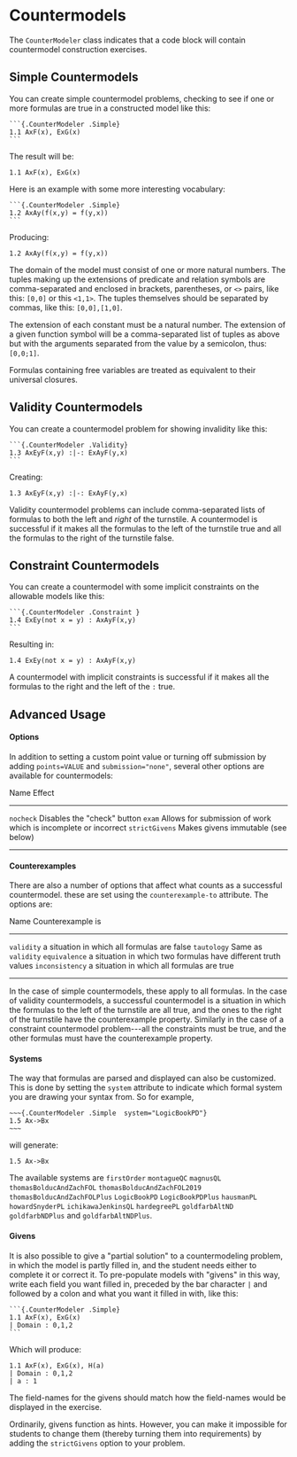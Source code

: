 # Countermodels

The `CounterModeler` class indicates that a code block will contain
countermodel construction exercises.

## Simple Countermodels

You can create simple countermodel problems, checking to see if one or more
formulas are true in a constructed model like this:

    ```{.CounterModeler .Simple}
    1.1 AxF(x), ExG(x)
    ```

The result will be:

```{.CounterModeler .Simple}
1.1 AxF(x), ExG(x)
```

Here is an example with some more interesting vocabulary:

    ```{.CounterModeler .Simple}
    1.2 AxAy(f(x,y) = f(y,x))
    ```

Producing:

```{.CounterModeler .Simple}
1.2 AxAy(f(x,y) = f(y,x))
```

The domain of the model must consist of one or more natural numbers. The tuples
making up the extensions of predicate and relation symbols are comma-separated
and enclosed in brackets, parentheses, or `<>` pairs, like this: `[0,0]` or
this `<1,1>`. The tuples themselves should be separated by commas, like this:
`[0,0],[1,0]`.

The extension of each constant must be a natural number. The extension of a
given function symbol will be a comma-separated list of tuples as above but
with the arguments separated from the value by a semicolon, thus: `[0,0;1]`.

Formulas containing free variables are treated as equivalent to their universal
closures.

## Validity Countermodels

You can create a countermodel problem for showing invalidity like this:

    ```{.CounterModeler .Validity}
    1.3 AxEyF(x,y) :|-: ExAyF(y,x)
    ```

Creating:

```{.CounterModeler .Validity}
1.3 AxEyF(x,y) :|-: ExAyF(y,x)
```

Validity countermodel problems can include comma-separated lists of formulas to
both the left and *right* of the turnstile. A countermodel is successful if it
makes all the formulas to the left of the turnstile true and all the formulas
to the right of the turnstile false.

## Constraint Countermodels

You can create a countermodel with some implicit constraints on the allowable models like this:

    ```{.CounterModeler .Constraint }
    1.4 ExEy(not x = y) : AxAyF(x,y)
    ```

Resulting in:

```{.CounterModeler .Constraint}
1.4 ExEy(not x = y) : AxAyF(x,y)
```

A countermodel with implicit constraints is successful if it makes all the
formulas to the right and the left of the `:` true.

## Advanced Usage

#### Options

In addition to setting a custom point value or turning off submission by adding
`points=VALUE` and `submission="none"`, several other options are available for
countermodels:

<div class="table">

Name                     Effect
------------------------ ------------------------------------------------------------------
`nocheck`                Disables the "check" button
`exam`                   Allows for submission of work which is incomplete or incorrect
`strictGivens`           Makes givens immutable (see below)
------------------------ ------------------------------------------------------------------


#### Counterexamples

There are also a number of options that affect what counts as a successful
countermodel. these are set using the `counterexample-to` attribute. The
options are:

<div class="table">

Name                     Counterexample is
------------------------ ------------------------------------------------------------------
`validity`               a situation in which all formulas are false
`tautology`              Same as `validity`
`equivalence`            a situation in which two formulas have different truth values
`inconsistency`          a situation in which all formulas are true
------------------------ ------------------------------------------------------------------

</div>

In the case of simple countermodels, these apply to all formulas. In the case
of validity countermodels, a successful countermodel is a situation in which
the formulas to the left of the turnstile are all true, and the ones to the
right of the turnstile have the counterexample property. Similarly in the case
of a constraint countermodel problem---all the constraints must be true, and
the other formulas must have the counterexample property.

#### Systems

The way that formulas are parsed and displayed can also be customized. This is
done by setting the `system` attribute to indicate which formal system you are
drawing your syntax from. So for example, 

    ~~~{.CounterModeler .Simple  system="LogicBookPD"}
    1.5 Ax->Bx
    ~~~

will generate:

~~~{.CounterModeler .Simple options="exam" system="LogicBookPD"}
1.5 Ax->Bx
~~~

The available systems are `firstOrder` `montagueQC` `magnusQL`
`thomasBolducAndZachFOL` `thomasBolducAndZachFOL2019`
`thomasBolducAndZachFOLPlus` `LogicBookPD` `LogicBookPDPlus` `hausmanPL`
`howardSnyderPL` `ichikawaJenkinsQL` `hardegreePL` `goldfarbAltND`
`goldfarbNDPlus` and `goldfarbAltNDPlus`.

#### Givens

It is also possible to give a "partial solution" to a countermodeling problem,
in which the model is partly filled in, and the student needs either to
complete it or correct it. To pre-populate models with "givens" in this way,
write each field you want filled in, preceded by the bar character `|` and
followed by a colon and what you want it filled in with, like this:


    ```{.CounterModeler .Simple}
    1.1 AxF(x), ExG(x)
    | Domain : 0,1,2
    ```

Which will produce:

```{.CounterModeler .Simple}
1.1 AxF(x), ExG(x), H(a)
| Domain : 0,1,2
| a : 1
```

The field-names for the givens should match how the field-names would be
displayed in the exercise.

Ordinarily, givens function as hints. However, you can make it impossible for
students to change them (thereby turning them into requirements) by adding the
`strictGivens` option to your problem.
